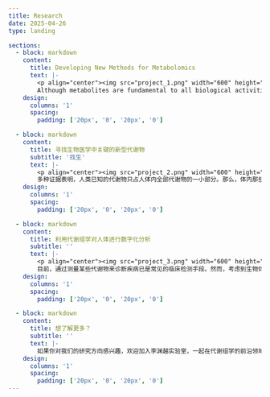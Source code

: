 ```yaml
---
title: Research
date: 2025-04-26
type: landing

sections:  
  - block: markdown
    content:
      title: Developing New Methods for Metabolomics
      text: |-
        <p align="center"><img src="project_1.png" width="600" height="240"/></p>
        Although metabolites are fundamental to all biological activities, shortcomings in current data analysis methods have significantly restricted the application of metabolomics. By developing new data analysis methods and integrating them with the latest mass spectrometry techniques, we aim to overcome existing limitations and advance the field. We will leverage a range of technologies — including, but not limited to, artificial intelligence, big data analytics, and single-cell omics — to address the key challenges in metabolomics.
    design:
      columns: '1'
      spacing:
        padding: ['20px', '0', '20px', '0']

  - block: markdown
    content:
      title: 寻找生物医学中关键的新型代谢物
      subtitle: '找生'
      text: |-
        <p align="center"><img src="project_2.png" width="600" height="240"/></p>
        多种证据表明，人类已知的代谢物只占人体内全部代谢物的一小部分。那么，体内那些未知代谢物到底是什么？它们在生命活动中扮演什么角色？又是否可能成为攻克各种疑难疾病的关键分子？我们计划利用海量质谱数据来寻找和挖掘这些未知代谢物，并阐明它们在生物医学中的重要意义。
    design:
      columns: '1'
      spacing:
        padding: ['20px', '0', '20px', '0']

  - block: markdown
    content:
      title: 利用代谢组学对人体进行数字化分析
      subtitle: ''
      text: |-
        <p align="center"><img src="project_3.png" width="600" height="240"/></p>
        目前，通过测量某些代谢物来诊断疾病已是常见的临床检测手段。然而，考虑到生物体的高度复杂，仅凭少数代谢物指标往往难以准确判断疾病。借助质谱对体内代谢组的系统性测量，我们可以更加全面地了解人体的生理状态，为疾病的预防、诊断和个性化治疗提供更有效的支持和帮助。
    design:
      columns: '1'
      spacing:
        padding: ['20px', '0', '20px', '0']

  - block: markdown
    content:
      title: 想了解更多？
      subtitle: ''
      text: |-
        如果你对我们的研究方向感兴趣，欢迎加入李渊越实验室，一起在代谢组学的前沿领域开拓创新！如需进一步了解，欢迎随时通过邮箱 yuanyueli@zju.edu.cn 联系我们。期待你的到来！
    design:
      columns: '1'
      spacing:
        padding: ['20px', '0', '20px', '0']
---
```

